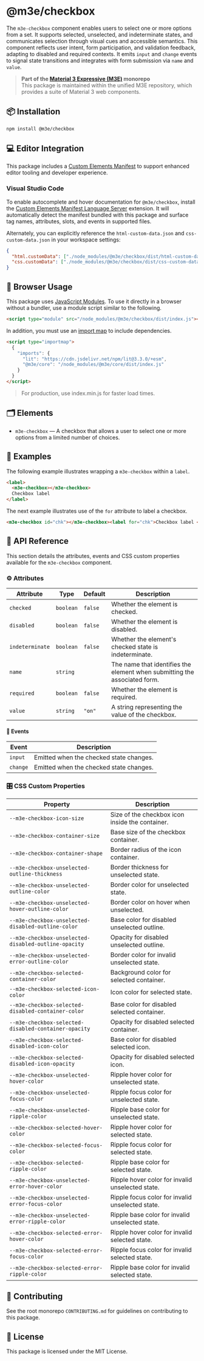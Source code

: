 # @m3e/checkbox

The `m3e-checkbox` component enables users to select one or more options from a set. It supports selected, unselected, and indeterminate states, and communicates selection through visual cues and accessible semantics. This component reflects user intent, form participation, and validation feedback, adapting to disabled and required contexts. It emits `input` and `change` events to signal state transitions and integrates with form submission via `name` and `value`.

> **Part of the [Material 3 Expressive (M3E)](../../README.md) monorepo**  
> This package is maintained within the unified M3E repository, which provides a suite of Material 3 web components.

## 📦 Installation

```bash
npm install @m3e/checkbox
```

## 💻 Editor Integration

This package includes a [Custom Elements Manifest](https://github.com/webcomponents/custom-elements-manifest) to support enhanced editor tooling and developer experience.

### Visual Studio Code

To enable autocomplete and hover documentation for `@m3e/checkbox`, install the [Custom Elements Manifest Language Server](https://marketplace.visualstudio.com/items?itemName=pwrs.cem-language-server-vscode) extension. It will automatically detect the manifest bundled with this package and surface tag names, attributes, slots, and events in supported files.

Alternately, you can explicitly reference the `html-custom-data.json` and `css-custom-data.json` in your workspace settings:

```json
{
  "html.customData": ["./node_modules/@m3e/checkbox/dist/html-custom-data.json"],
  "css.customData": ["./node_modules/@m3e/checkbox/dist/css-custom-data.json"]
}
```

## 🚀 Browser Usage

This package uses [JavaScript Modules](https://developer.mozilla.org/en-US/docs/Web/JavaScript/Guide/Modules#module_specifiers). To use it directly in a browser without a bundler, use a module script similar to the following.

```html
<script type="module" src="/node_modules/@m3e/checkbox/dist/index.js"></script>
```

In addition, you must use an [import map](https://developer.mozilla.org/en-US/docs/Web/HTML/Reference/Elements/script/type/importmap) to include dependencies.

```html
<script type="importmap">
  {
    "imports": {
      "lit": "https://cdn.jsdelivr.net/npm/lit@3.3.0/+esm",
      "@m3e/core": "/node_modules/@m3e/core/dist/index.js"
    }
  }
</script>
```

> For production, use index.min.js for faster load times.

## 🗂️ Elements

- `m3e-checkbox` — A checkbox that allows a user to select one or more options from a limited number of choices.

## 🧪 Examples

The following example illustrates wrapping a `m3e-checkbox` within a `label`.

```html
<label>
  <m3e-checkbox></m3e-checkbox>
  Checkbox label
</label>
```

The next example illustrates use of the `for` attribute to label a checkbox.

```html
<m3e-checkbox id="chk"></m3e-checkbox><label for="chk">Checkbox label </label>
```

## 📖 API Reference

This section details the attributes, events and CSS custom properties available for the `m3e-checkbox` component.

### ⚙️ Attributes

| Attribute       | Type      | Default | Description                                                               |
| --------------- | --------- | ------- | ------------------------------------------------------------------------- |
| `checked`       | `boolean` | `false` | Whether the element is checked.                                           |
| `disabled`      | `boolean` | `false` | Whether the element is disabled.                                          |
| `indeterminate` | `boolean` | `false` | Whether the element's checked state is indeterminate.                     |
| `name`          | `string`  |         | The name that identifies the element when submitting the associated form. |
| `required`      | `boolean` | `false` | Whether the element is required.                                          |
| `value`         | `string`  | `"on"`  | A string representing the value of the checkbox.                          |

#### 🔔 Events

| Event    | Description                             |
| -------- | --------------------------------------- |
| `input`  | Emitted when the checked state changes. |
| `change` | Emitted when the checked state changes. |

### 🎛️ CSS Custom Properties

| Property                                             | Description                                      |
| ---------------------------------------------------- | ------------------------------------------------ |
| `--m3e-checkbox-icon-size`                           | Size of the checkbox icon inside the container.  |
| `--m3e-checkbox-container-size`                      | Base size of the checkbox container.             |
| `--m3e-checkbox-container-shape`                     | Border radius of the icon container.             |
| `--m3e-checkbox-unselected-outline-thickness`        | Border thickness for unselected state.           |
| `--m3e-checkbox-unselected-outline-color`            | Border color for unselected state.               |
| `--m3e-checkbox-unselected-hover-outline-color`      | Border color on hover when unselected.           |
| `--m3e-checkbox-unselected-disabled-outline-color`   | Base color for disabled unselected outline.      |
| `--m3e-checkbox-unselected-disabled-outline-opacity` | Opacity for disabled unselected outline.         |
| `--m3e-checkbox-unselected-error-outline-color`      | Border color for invalid unselected state.       |
| `--m3e-checkbox-selected-container-color`            | Background color for selected container.         |
| `--m3e-checkbox-selected-icon-color`                 | Icon color for selected state.                   |
| `--m3e-checkbox-selected-disabled-container-color`   | Base color for disabled selected container.      |
| `--m3e-checkbox-selected-disabled-container-opacity` | Opacity for disabled selected container.         |
| `--m3e-checkbox-selected-disabled-icon-color`        | Base color for disabled selected icon.           |
| `--m3e-checkbox-selected-disabled-icon-opacity`      | Opacity for disabled selected icon.              |
| `--m3e-checkbox-unselected-hover-color`              | Ripple hover color for unselected state.         |
| `--m3e-checkbox-unselected-focus-color`              | Ripple focus color for unselected state.         |
| `--m3e-checkbox-unselected-ripple-color`             | Ripple base color for unselected state.          |
| `--m3e-checkbox-selected-hover-color`                | Ripple hover color for selected state.           |
| `--m3e-checkbox-selected-focus-color`                | Ripple focus color for selected state.           |
| `--m3e-checkbox-selected-ripple-color`               | Ripple base color for selected state.            |
| `--m3e-checkbox-unselected-error-hover-color`        | Ripple hover color for invalid unselected state. |
| `--m3e-checkbox-unselected-error-focus-color`        | Ripple focus color for invalid unselected state. |
| `--m3e-checkbox-unselected-error-ripple-color`       | Ripple base color for invalid unselected state.  |
| `--m3e-checkbox-selected-error-hover-color`          | Ripple hover color for invalid selected state.   |
| `--m3e-checkbox-selected-error-focus-color`          | Ripple focus color for invalid selected state.   |
| `--m3e-checkbox-selected-error-ripple-color`         | Ripple base color for invalid selected state.    |

## 🤝 Contributing

See the root monorepo `CONTRIBUTING.md` for guidelines on contributing to this package.

## 📄 License

This package is licensed under the MIT License.
